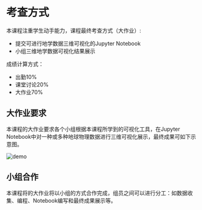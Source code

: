 # 考查方式

本课程注重学生动手能力，课程最终考查方式（大作业）:

- 提交可进行地学数据三维可视化的Jupyter Notebook
- 小组三维地学数据可视化结果展示

成绩计算方式：

- 出勤10%
- 课堂讨论20%
- 大作业70%

## 大作业要求
本课程的大作业要求各个小组根据本课程所学到的可视化工具，在Jupyter Notebook中对一种或多种地球物理数据进行三维可视化展示，最终成果可如下示意图。

![demo](/课程笔记/figs/omfvista-demo.gif)


## 小组合作
本课程将的大作业将以小组的方式合作完成，组员之间可以进行分工：如数据收集、编程、Notebook编写和最终成果展示等。

